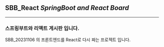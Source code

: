 
SBB_React _SpringBoot and React Board_
-----------------------------
-----------------------------
### 스프링부트와 리액트 게시판 입니다.

SBB_20231106 의 프론트엔드를 React로 다시 짜는 프로젝트 입니다.

